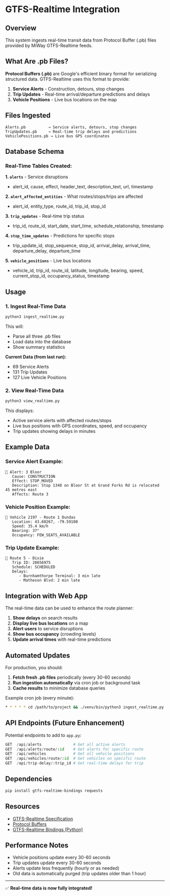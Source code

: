 # GTFS-Realtime Integration

## Overview

This system ingests real-time transit data from Protocol Buffer (.pb) files provided by MiWay GTFS-Realtime feeds.

## What Are .pb Files?

**Protocol Buffers (.pb)** are Google's efficient binary format for serializing structured data. GTFS-Realtime uses this format to provide:

1. **Service Alerts** - Construction, detours, stop changes
2. **Trip Updates** - Real-time arrival/departure predictions and delays
3. **Vehicle Positions** - Live bus locations on the map

## Files Ingested

```
Alerts.pb          → Service alerts, detours, stop changes
TripUpdates.pb     → Real-time trip delays and predictions
VehiclePositions.pb → Live bus GPS coordinates
```

## Database Schema

### Real-Time Tables Created:

**1. `alerts`** - Service disruptions
- alert_id, cause, effect, header_text, description_text, url, timestamp

**2. `alert_affected_entities`** - What routes/stops/trips are affected
- alert_id, entity_type, route_id, trip_id, stop_id

**3. `trip_updates`** - Real-time trip status
- trip_id, route_id, start_date, start_time, schedule_relationship, timestamp

**4. `stop_time_updates`** - Predictions for specific stops
- trip_update_id, stop_sequence, stop_id, arrival_delay, arrival_time, departure_delay, departure_time

**5. `vehicle_positions`** - Live bus locations
- vehicle_id, trip_id, route_id, latitude, longitude, bearing, speed, current_stop_id, occupancy_status, timestamp

## Usage

### 1. Ingest Real-Time Data

```bash
python3 ingest_realtime.py
```

This will:
- Parse all three .pb files
- Load data into the database
- Show summary statistics

**Current Data (from last run):**
- 69 Service Alerts
- 131 Trip Updates
- 127 Live Vehicle Positions

### 2. View Real-Time Data

```bash
python3 view_realtime.py
```

This displays:
- Active service alerts with affected routes/stops
- Live bus positions with GPS coordinates, speed, and occupancy
- Trip updates showing delays in minutes

## Example Data

### Service Alert Example:
```
📢 Alert: 3 Bloor
   Cause: CONSTRUCTION
   Effect: STOP_MOVED
   Description: Stop 1348 on Bloor St at Grand Forks Rd is relocated 45 metres east
   Affects: Route 3
```

### Vehicle Position Example:
```
🚌 Vehicle 2197 - Route 1 Dundas
   Location: 43.60267, -79.59108
   Speed: 35.4 km/h
   Bearing: 37°
   Occupancy: FEW_SEATS_AVAILABLE
```

### Trip Update Example:
```
🚌 Route 5 - Dixie
   Trip ID: 28656975
   Schedule: SCHEDULED
   Delays:
      - Burnhamthorpe Terminal: 3 min late
      - Matheson Blvd: 2 min late
```

## Integration with Web App

The real-time data can be used to enhance the route planner:

1. **Show delays** on search results
2. **Display live bus locations** on a map
3. **Alert users** to service disruptions
4. **Show bus occupancy** (crowding levels)
5. **Update arrival times** with real-time predictions

## Automated Updates

For production, you should:

1. **Fetch fresh .pb files** periodically (every 30-60 seconds)
2. **Run ingestion automatically** via cron job or background task
3. **Cache results** to minimize database queries

Example cron job (every minute):
```bash
* * * * * cd /path/to/project && ./venv/bin/python3 ingest_realtime.py > /dev/null 2>&1
```

## API Endpoints (Future Enhancement)

Potential endpoints to add to `app.py`:

```python
GET  /api/alerts              # Get all active alerts
GET  /api/alerts/route/:id    # Get alerts for specific route
GET  /api/vehicles            # Get all vehicle positions
GET  /api/vehicles/route/:id  # Get vehicles on specific route
GET  /api/trip-delay/:trip_id # Get real-time delays for trip
```

## Dependencies

```bash
pip install gtfs-realtime-bindings requests
```

## Resources

- [GTFS-Realtime Specification](https://developers.google.com/transit/gtfs-realtime/)
- [Protocol Buffers](https://developers.google.com/protocol-buffers)
- [GTFS-Realtime Bindings (Python)](https://pypi.org/project/gtfs-realtime-bindings/)

## Performance Notes

- Vehicle positions update every 30-60 seconds
- Trip updates update every 30-60 seconds  
- Alerts update less frequently (hourly or as needed)
- Old data is automatically purged (trip updates older than 1 hour)

---

✅ **Real-time data is now fully integrated!**

